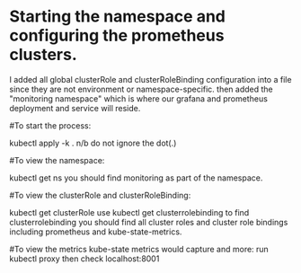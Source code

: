 # Starting the namespace and configuring the prometheus clusters.
I added all global clusterRole and clusterRoleBinding configuration into a file since they are not environment or namespace-specific.
then added the "monitoring namespace" which is where our grafana and prometheus deployment and service will reside.

#To start the process:

   kubectl apply -k .
n/b do not ignore the dot(.)

#To view the namespace:

   kubectl get ns
you should find monitoring as part of the namespace.

#To view the clusterRole and clusterRoleBinding:

   kubectl get clusterRole
 use
   kubectl get clusterrolebinding to find clusterrolebinding
you should find all cluster roles and cluster role bindings including prometheus and kube-state-metrics.


#To view the metrics kube-state metrics would capture and more:
run
    kubectl proxy
then
    check localhost:8001

